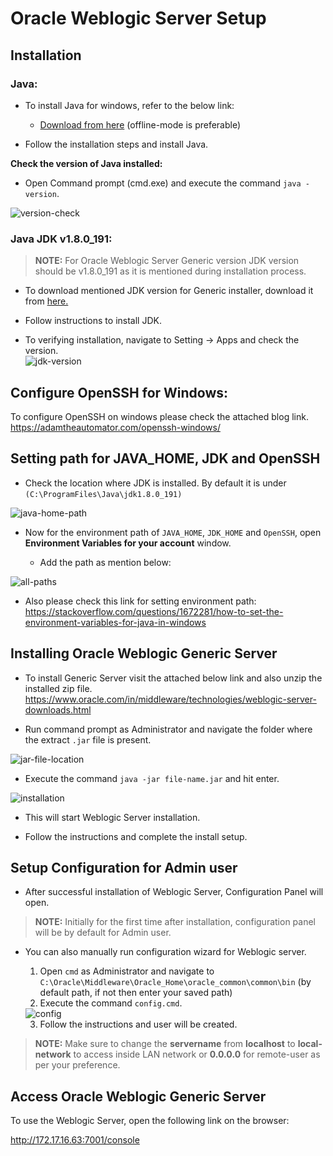 <!DOCTYPE html>
<html>

<head>
  <meta charset="utf-8">
  <meta name="viewport" content="width=device-width, initial-scale=1.0">
  <title>Oracle-WB</title>
  <link rel="stylesheet" href="https://stackedit.io/style.css" />
</head>

<body class="stackedit">
  <div class="stackedit__html"><h1 id="oracle-weblogic-server-setup">Oracle Weblogic Server Setup</h1>
<h2 id="installation">Installation</h2>
<h3 id="java">Java:</h3>
<ul>
<li>
<p>To install Java for windows, refer to the below link:</p>
<ul>
<li><a href="https://www.java.com/en/download/manual.jsp">Download from here</a> (offline-mode is preferable)</li>
</ul>
</li>
<li>
<p>Follow the installation steps and install Java.</p>
</li>
</ul>
<p><b>Check the version of Java installed:</b></p>
<ul>
<li>Open Command prompt (cmd.exe) and execute the command <code>java -version</code>.</li>
</ul>
<img src="https://i.ibb.co/zFgDhzm/version-check.png" alt="version-check" border="0">
<h3 id="java-jdk-v1.8.0_191">Java JDK v1.8.0_191:</h3>
<blockquote>
<p><b>NOTE:</b> For Oracle Weblogic Server Generic version JDK version should be v1.8.0_191 as it is mentioned during installation process.</p>
</blockquote>
<ul>
<li>
<p>To download mentioned JDK version for Generic installer, download it from <a href="https://www.oracle.com/java/technologies/javase/javase8-archive-downloads.html">here.</a></p>
</li>
<li>
<p>Follow instructions to install JDK.</p>
</li>
<li>
<p>To verifying installation, navigate to Setting -&gt; Apps and check the version.<br>
<img src="https://i.ibb.co/QCxy4yc/jdk-version.png" alt="jdk-version" border="0"></p>
</li>
</ul>
<h2 id="configure-openssh-for-windows">Configure OpenSSH for Windows:</h2>
<p>To configure OpenSSH on windows please check the attached blog link.<br>
<a href="https://adamtheautomator.com/openssh-windows/">https://adamtheautomator.com/openssh-windows/</a></p>
<h2 id="setting-path-for-java_home-jdk-and-openssh">Setting path for JAVA_HOME, JDK and OpenSSH</h2>
<ul>
<li>Check the location where JDK is installed. By default it is under <code>(C:\ProgramFiles\Java\jdk1.8.0_191)</code></li>
</ul>
<img src="https://i.ibb.co/1bPynPB/java-home-path.png" alt="java-home-path" border="0">
<ul>
<li>
<p>Now for the environment path of <code>JAVA_HOME</code>, <code>JDK_HOME</code> and <code>OpenSSH</code>, open <strong>Environment Variables for your account</strong> window.</p>
<ul>
<li>Add the path as mention below:</li>
</ul>
</li>
</ul>
<img src="https://i.ibb.co/1vhzJty/all-paths.png" alt="all-paths" border="0">
<ul>
<li>Also please check this link for setting environment path:<br>
<a href="https://stackoverflow.com/questions/1672281/how-to-set-the-environment-variables-for-java-in-windows">https://stackoverflow.com/questions/1672281/how-to-set-the-environment-variables-for-java-in-windows</a></li>
</ul>
<h2 id="installing-oracle-weblogic-generic-server">Installing Oracle Weblogic Generic Server</h2>
<ul>
<li>
<p>To install  Generic Server visit the attached below link and also unzip the installed zip file.<br>
<a href="https://www.oracle.com/in/middleware/technologies/weblogic-server-downloads.html">https://www.oracle.com/in/middleware/technologies/weblogic-server-downloads.html</a></p>
</li>
<li>
<p>Run command prompt as Administrator and navigate the folder where the extract <code>.jar</code> file is present.</p>
</li>
</ul>
<img src="https://i.ibb.co/qdYq1ML/jar-file-location.png" alt="jar-file-location" border="0">
<ul>
<li>Execute the command <code>java -jar file-name.jar</code> and hit enter.</li>
</ul>
<img src="https://i.ibb.co/vQQGqRv/installation.png" alt="installation" border="0">
<ul>
<li>
<p>This will start Weblogic Server installation.</p>
</li>
<li>
<p>Follow the instructions and complete the install setup.</p>
</li>
</ul>
<h2 id="setup-configuration-for-admin-user">Setup Configuration for Admin user</h2>
<ul>
<li>After successful installation of Weblogic Server, Configuration Panel will open.</li>
</ul>
<blockquote>
<p><strong>NOTE:</strong> Initially for the first time after installation, configuration panel will be by default for Admin user.</p>
</blockquote>
<ul>
<li>
<p>You can also manually run configuration wizard for Weblogic server.</p>
<ol>
<li>Open <code>cmd</code> as Administrator and navigate to <code>C:\Oracle\Middleware\Oracle_Home\oracle_common\common\bin</code> (by default path, if not then enter your saved path)</li>
<li>Execute the command <code>config.cmd</code>.</li>
</ol>
  <img src="https://i.ibb.co/LCmH0R1/config.png" alt="config" border="0">
<ol start="3">
<li>Follow the instructions and user will be created.</li>
</ol>
</li>
</ul>
<blockquote>
<p><strong>NOTE:</strong> Make sure to change the <strong>servername</strong> from <strong>localhost</strong> to <strong>local-network</strong> to access inside LAN network or <strong>0.0.0.0</strong> for remote-user as per your preference.</p>
</blockquote>
<h2 id="access-oracle-weblogic-generic-server">Access Oracle Weblogic Generic Server</h2>
<p>To use the Weblogic Server, open the following link on the browser:</p>
<p><a href="http://172.17.16.63:7001/console">http://172.17.16.63:7001/console</a></p>
</div>
</body>

</html>
